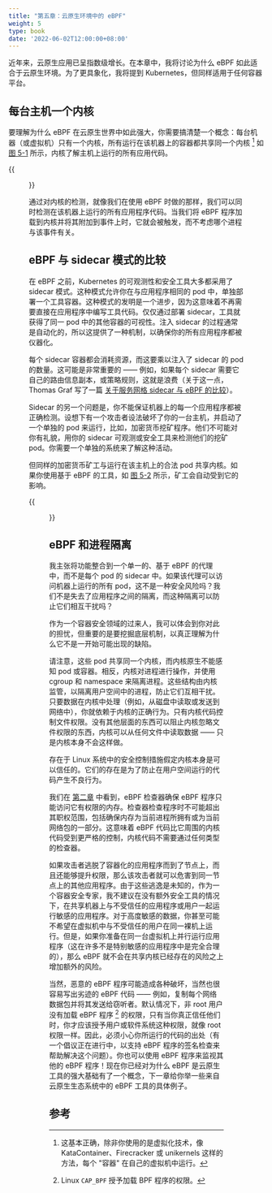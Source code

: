 ```yaml
---
title: "第五章：云原生环境中的 eBPF"
weight: 5
type: book
date: '2022-06-02T12:00:00+08:00'
---
```


近年来，云原生应用已呈指数级增长。在本章中，我将讨论为什么 eBPF 如此适合于云原生环境。为了更具象化，我将提到 Kubernetes，但同样适用于任何容器平台。

## 每台主机一个内核

要理解为什么 eBPF 在云原生世界中如此强大，你需要搞清楚一个概念：每台机器（或虚拟机）只有一个内核，所有运行在该机器上的容器都共享同一个内核 [^1] 如 [图 5-1](#figure-f-5-1) 所示，内核了解主机上运行的所有应用代码。

{{<figure title="图 5-1. 同一主机上的所有容器共享一个内核" alt="图 5-1" src="../images/f-5-1.jpg" id="f-5-1" >}}

通过对内核的检测，就像我们在使用 eBPF 时做的那样，我们可以同时检测在该机器上运行的所有应用程序代码。当我们将 eBPF 程序加载到内核并将其附加到事件上时，它就会被触发，而不考虑哪个进程与该事件有关。

## eBPF 与 sidecar 模式的比较

在 eBPF 之前，Kubernetes 的可观测性和安全工具大多都采用了 sidecar 模式。这种模式允许你在与应用程序相同的 pod 中，单独部署一个工具容器。这种模式的发明是一个进步，因为这意味着不再需要直接在应用程序中编写工具代码。仅仅通过部署 sidecar，工具就获得了同一 pod 中的其他容器的可视性。注入 sidecar 的过程通常是自动化的，所以这提供了一种机制，以确保你的所有应用程序都被仪器化。

每个 sidecar 容器都会消耗资源，而这要乘以注入了 sidecar 的 pod 的数量。这可能是非常重要的 —— 例如，如果每个 sidecar 需要它自己的路由信息副本，或策略规则，这就是浪费（关于这一点，Thomas Graf 写了一篇 [关于服务网格 sidecar 与 eBPF 的比较](https://isovalent.com/blog/post/2021-12-08-ebpf-servicemesh)）。

Sidecar 的另一个问题是，你不能保证机器上的每一个应用程序都被正确检测。设想下有一个攻击者设法破坏了你的一台主机，并启动了一个单独的 pod 来运行，比如，加密货币挖矿程序。他们不可能对你有礼貌，用你的 sidecar 可观测或安全工具来检测他们的挖矿 pod。你需要一个单独的系统来了解这种活动。

但同样的加密货币矿工与运行在该主机上的合法 pod 共享内核。如果你使用基于 eBPF 的工具，如 [图 5-2](#figure-f-5-2) 所示，矿工会自动受到它的影响。

{{<figure title="图 5-2. 旁观者只能观测到他们自己 pod 的活动，但 eBPF 程序可以观测到所有活动" alt="图 5-2" src="../images/f-5-2.jpg" id="f-5-2" >}}

## eBPF 和进程隔离

我主张将功能整合到一个单一的、基于 eBPF 的代理中，而不是每个 pod 的 sidecar 中。如果该代理可以访问机器上运行的所有 pod，这不是一种安全风险吗？我们不是失去了应用程序之间的隔离，而这种隔离可以防止它们相互干扰吗？

作为一个容器安全领域的过来人，我可以体会到你对此的担忧，但重要的是要挖掘底层机制，以真正理解为什么它不是一开始可能出现的缺陷。

请注意，这些 pod 共享同一个内核，而内核原生不能感知 pod 或容器。相反，内核对进程进行操作，并使用 cgroup 和 namespace 来隔离进程。这些结构由内核监管，以隔离用户空间中的进程，防止它们互相干扰。只要数据在内核中处理（例如，从磁盘中读取或发送到网络中），你就依赖于内核的正确行为。只有内核代码控制文件权限。没有其他层面的东西可以阻止内核忽略文件权限的东西，内核可以从任何文件中读取数据 —— 只是内核本身不会这样做。

存在于 Linux 系统中的安全控制措施假定内核本身是可以信任的。它们的存在是为了防止在用户空间运行的代码产生不良行为。

我们在 [第二章](../changing-the-kernel-is-hard) 中看到，eBPF 检查器确保 eBPF 程序只能访问它有权限的内存。检查器检查程序时不可能超出其职权范围，包括确保内存为当前进程所拥有或为当前网络包的一部分。这意味着 eBPF 代码比它周围的内核代码受到更严格的控制，内核代码不需要通过任何类型的检查器。

如果攻击者逃脱了容器化的应用程序而到了节点上，而且还能够提升权限，那么该攻击者就可以危害到同一节点上的其他应用程序。由于这些逃逸是未知的，作为一个容器安全专家，我不建议在没有额外安全工具的情况下，在共享机器上与不受信任的应用程序或用户一起运行敏感的应用程序。对于高度敏感的数据，你甚至可能不希望在虚拟机中与不受信任的用户在同一裸机上运行。但是，如果你准备在同一台虚拟机上并行运行应用程序（这在许多不是特别敏感的应用程序中是完全合理的），那么 eBPF 就不会在共享内核已经存在的风险之上增加额外的风险。

当然，恶意的 eBPF 程序可能造成各种破坏，当然也很容易写出劣迹的 eBPF 代码 —— 例如，复制每个网络数据包并将其发送给窃听者。默认情况下，非 root 用户没有加载 eBPF 程序 [^2] 的权限，只有当你真正信任他们时，你才应该授予用户或软件系统这种权限，就像 root 权限一样。因此，必须小心你所运行的代码的出处（有一个倡议正在进行中，以支持 eBPF 程序的签名检查来帮助解决这个问题）。你也可以使用 eBPF 程序来监视其他的 eBPF 程序！现在你已经对为什么 eBPF 是云原生工具的强大基础有了一个概念，下一章给你举一些来自云原生生态系统中的 eBPF 工具的具体例子。

## 参考

[^1]: 这基本正确，除非你使用的是虚拟化技术，像 KataContainer、Firecracker 或 unikernels 这样的方法，每个 "容器" 在自己的虚拟机中运行。
[^2]: Linux `CAP_BPF` 授予加载 BPF 程序的权限。
